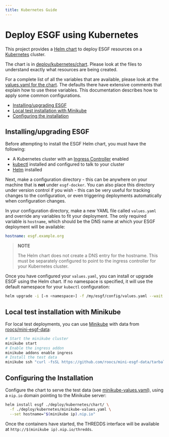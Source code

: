```yaml
---
title: Kubernetes Guide
---
```


# Deploy ESGF using Kubernetes

This project provides a [Helm chart](https://helm.sh/docs/topics/charts/) to deploy ESGF resources
on a [Kubernetes](https://kubernetes.io/) cluster.

The chart is in [deploy/kubernetes/chart](../../deploy/kubernetes/chart/). Please look at the
files to understand exactly what resources are being created.

For a complete list of all the variables that are available, please look at the
[values.yaml for the chart](../../deploy/kubernetes/chart/values.yaml). The defaults there have
extensive comments that explain how to use these variables. This documentation describes how to
apply some common configurations.

<!-- TOC depthFrom:2 -->

- [Installing/upgrading ESGF](#installingupgrading-esgf)
- [Local test installation with Minikube](#local-test-installation-with-minikube)
- [Configuring the installation](#configuring-the-installation)

<!-- /TOC -->

## Installing/upgrading ESGF

Before attempting to install the ESGF Helm chart, you must have the following:

- A Kubernetes cluster with an
  [Ingress Controller](https://kubernetes.io/docs/concepts/services-networking/ingress-controllers/) enabled
- [kubectl](https://kubernetes.io/docs/tasks/tools/install-kubectl/) installed and configured to talk
  to your cluster
- [Helm](https://helm.sh/docs/intro/install/) installed

Next, make a configuration directory - this can be anywhere on your machine that is **not** under
`esgf-docker`. You can also place this directory under version control if you wish - this can be very
useful for tracking changes to the configuration, or even triggering deployments automatically when
configuration changes.

In your configuration directory, make a new YAML file called `values.yaml` and override any variables to fit
your deployment. The only required variable is `hostname`, which should be the DNS name at which your
ESGF deployment will be available:

```yaml
hostname: esgf.example.org
```

> **NOTE**
>
> The Helm chart does not create a DNS entry for the hostname. This must be separately configured
> to point to the ingress controller for your Kubernetes cluster.

Once you have configured your `values.yaml`, you can install or upgrade ESGF using the Helm chart. If no
namespace is specified, it will use the default namespace for your `kubectl` configuration:

```sh
helm upgrade -i [-n <namespace>] -f /my/esgf/config/values.yaml --wait esgf ./deploy/kubernetes/chart
```

## Local test installation with Minikube

For local test deployments, you can use [Minikube](https://kubernetes.io/docs/setup/learning-environment/minikube/)
with data from [roocs/mini-esgf-data](https://github.com/roocs/mini-esgf-data):

```sh
# Start the minikube cluster
minikube start
# Enable the ingress addon
minikube addons enable ingress
# Install the test data
minikube ssh "curl -fsSL https://github.com/roocs/mini-esgf-data/tarball/master | sudo tar -xz --strip-components=1 -C / --wildcards */test_data"
```

## Configuring the Installation

Configure the chart to serve the test data (see
[minikube-values.yaml](../../deploy/kubernetes/minikube-values.yaml)), using a `nip.io`
domain pointing to the Minikube server:

```sh
helm install esgf ./deploy/kubernetes/chart/ \
  -f ./deploy/kubernetes/minikube-values.yaml \
  --set hostname="$(minikube ip).nip.io"
```

Once the containers have started, the THREDDS interface will be available at `http://$(minikube ip).nip.io/thredds`.
